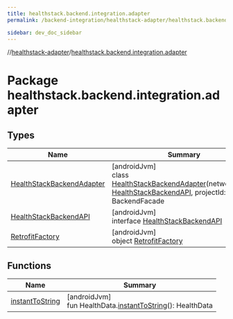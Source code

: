 ```yaml
---
title: healthstack.backend.integration.adapter
permalink: /backend-integration/healthstack-adapter/healthstack.backend.integration.adapter/index.html

sidebar: dev_doc_sidebar
---
```

//[healthstack-adapter](../../healthstack-adapter.html)/[healthstack.backend.integration.adapter](index.html)



# Package healthstack.backend.integration.adapter



## Types


| Name | Summary |
|---|---|
| [HealthStackBackendAdapter](-health-stack-backend-adapter/index.html) | [androidJvm]<br>class [HealthStackBackendAdapter](-health-stack-backend-adapter/index.html)(networkClient: [HealthStackBackendAPI](-health-stack-backend-a-p-i/index.html), projectId: [String](https://kotlinlang.org/api/latest/jvm/stdlib/kotlin/-string/index.html)) : BackendFacade |
| [HealthStackBackendAPI](-health-stack-backend-a-p-i/index.html) | [androidJvm]<br>interface [HealthStackBackendAPI](-health-stack-backend-a-p-i/index.html) |
| [RetrofitFactory](-retrofit-factory/index.html) | [androidJvm]<br>object [RetrofitFactory](-retrofit-factory/index.html) |


## Functions


| Name | Summary |
|---|---|
| [instantToString](instant-to-string.html) | [androidJvm]<br>fun HealthData.[instantToString](instant-to-string.html)(): HealthData |

